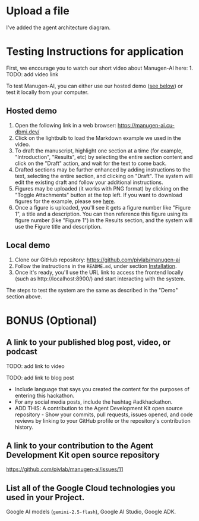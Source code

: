 # Upload a file

I've added the agent architecture diagram.

# Testing Instructions for application

First, we encourage you to watch our short video about Manugen-AI here: 1. TODO: add video link

To test Manugen-AI, you can either use our hosted demo ([see below](#hosted-demo)) or test it locally from your computer.

## Hosted demo

1. Open the following link in a web browser: https://manugen-ai.cu-dbmi.dev/
2. Click on the lightbulb to load the Markdown example we used in the video.
3. To draft the manuscript, highlight one section at a time (for example, "Introduction", "Results", etc) by selecting the entire section content and click on the "Draft" action, and wait for the text to come back.
4. Drafted sections may be further enhanced by adding instructions to the text, selecting the entire section, and clicking on "Draft".
   The system will edit the existing draft and follow your additional instructions.
5. Figures may be uploaded (it works with PNG format) by clicking on the "Toggle Attachments" button at the top left. If you want to download figures for the example, please see [here](https://github.com/pivlab/manugen-ai/tree/main/frontend/public/example).
6. Once a figure is uploaded, you'll see it gets a figure number like "Figure 1", a title and a description. You can then reference this figure using its figure number (like "Figure 1") in the Results section, and the system will use the Figure title and description.

## Local demo

1. Clone our GitHub repository: https://github.com/pivlab/manugen-ai
2. Follow the instructions in the `README.md`, under section [Installation](https://github.com/pivlab/manugen-ai#installation).
3. Once it's ready, you'll use the URL link to access the frontend locally (such as http://localhost:8900/) and start interacting with the system.

The steps to test the system are the same as described in the "Demo" section above.

# BONUS (Optional)

## A link to your published blog post, video, or podcast

TODO: add link to video

TODO: add link to blog post
* Include language that says you created the content for the purposes of entering this hackathon.
* For any social media posts, include the hashtag #adkhackathon.
* ADD THIS: A contribution to the Agent Development Kit open source repository - Show your commits, pull requests, issues opened, and code reviews by linking to your GitHub profile or the repository's contribution history.

## A link to your contribution to the Agent Development Kit open source repository

https://github.com/pivlab/manugen-ai/issues/11

## List all of the Google Cloud technologies you used in your Project.

Google AI models (`gemini-2.5-flash`), Google AI Studio, Google ADK.